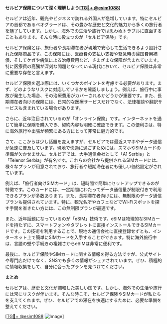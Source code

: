 **セルビア保険について深く理解しよう[[TG💪+ @esim1088](https://t.me/s/esim1088)]**

セルビアは近年、観光やビジネスで訪れる外国人が急増しています。特にセルビアの首都であるベオグラードは、その豊かな歴史と文化的魅力から多くの旅行者を魅了しています。しかし、海外での生活や旅行では思わぬトラブルに直面することもあります。そんな時に役立つのが「セルビア保険」です。

セルビア保険とは、旅行者や長期滞在者が現地で安心して生活できるよう設計された保険商品です。この保険には、医療費の支払い支援や緊急時の帰国費用補償、そしてケガや病気による治療費用など、さまざまな保障が含まれています。特に医療費の高騰が深刻な問題となっている現代において、セルビア保険は非常に重要な存在と言えます。

セルビア保険を選ぶ際には、いくつかのポイントを考慮する必要があります。まず、どのようなリスクに対応しているかを確認しましょう。例えば、旅行中に事故が発生した場合、その治療費用がカバーされるかどうかが重要です。また、長期滞在者向けの保険には、日常的な医療サービスだけでなく、法律相談や翻訳サービスも含まれている場合があります。

さらに、近年注目されているのが「オンライン保険」です。インターネットを通じて簡単に保険を購入でき、契約内容も明確に確認できます。この便利さは、特に海外旅行や出張が頻繁にある方にとって非常に魅力的です。

さて、ここからは少し話題を変えますが、セルビアでは最近スマホやデータ通信が急速に普及しています。現地で快適に過ごすためには、スマホやSIMカードの準備が欠かせません。セルビアでは、大手通信会社として「A1 Serbia」と「Telenor Serbia」が有名です。これらの会社から提供されるSIMカードには、様々なプランが用意されており、旅行者や短期滞在者にも優しい価格設定がされています。

例えば、「旅行者向けSIMカード」は、短時間で簡単にセットアップできるのが特徴です。このカードには、一定期間にわたってデータ通信量が制限付きで利用できるプランが多数あります。また、長期滞在者向けには、無制限のデータ通信プランも提供されています。特に、観光名所やカフェなどでWi-Fiスポットを探す手間を省きたい方には、この無制限プランが最適です。

また、近年話題になっているのが「eSIM」技術です。eSIMは物理的なSIMカードを持たずに、スマートフォンやタブレットに直接インストールできるSIMカードです。この技術を利用することで、現地の通信会社に直接登録せずとも、インターネット上で簡単にSIMカードを入手することができます。特に海外旅行中は、言語の壁や手続きの複雑さからeSIMは非常に便利です。

最後に、セルビア保険やSIMカードに関する情報を得る方法ですが、公式サイトや専門店だけでなく、SNSでも多くの情報がシェアされています。ぜひ、積極的に情報収集をして、自分に合ったプランを見つけてください。

**まとめ**

セルビアは、歴史と文化が調和した美しい国です。しかし、海外での生活や旅行には常にリスクが伴います。そんな時こそ、セルビア保険やSIMカードが私たちを支えてくれます。ぜひ、セルビアでの滞在を快適にするために、必要な準備を整えてください。

[[TG💪+ @esim1088](https://t.me/s/esim1088) ![Image](https://i.postimg.cc/Y0z9fWf4/image.png)]